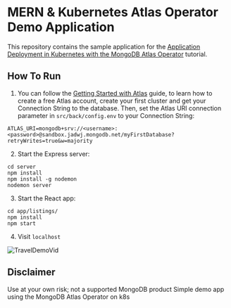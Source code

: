 # MERN & Kubernetes Atlas Operator Demo Application 

This repository contains the sample application for the [Application Deployment in Kubernetes with the MongoDB Atlas Operator](https://github.com/mongodb-developer/mern-k8s/blob/main/guide.md) tutorial.

## How To Run

1. You can follow the [Getting Started with Atlas](https://docs.atlas.mongodb.com/getting-started/) guide, to learn how to create a free Atlas account, create your first cluster and get your Connection String to the database. 
Then, set the Atlas URI connection parameter in `src/back/config.env` to your Connection String:
```
ATLAS_URI=mongodb+srv://<username>:<password>@sandbox.jadwj.mongodb.net/myFirstDatabase?retryWrites=true&w=majority
```

2. Start the Express server:
```
cd server
npm install
npm install -g nodemon
nodemon server
```

3. Start the React app:
```
cd app/listings/
npm install
npm start
```

4. Visit `localhost`

![TravelDemoVid](https://user-images.githubusercontent.com/54345140/178112503-5ad30e76-301b-4888-9f38-1a67bed8dc15.gif)

## Disclaimer

Use at your own risk; not a supported MongoDB product
Simple demo app using the MongoDB Atlas Operator on k8s
